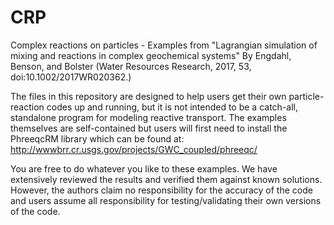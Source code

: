 # CRP
Complex reactions on particles - Examples from "Lagrangian simulation of mixing and reactions in complex geochemical systems"
By Engdahl, Benson, and Bolster (Water Resources Research, 2017, 53, doi:10.1002/2017WR020362.)

The files in this repository are designed to help users get their own particle-reaction codes up and running, but it is not intended to be a catch-all, standalone program for modeling reactive transport. 
The examples themselves are self-contained but users will first need to install the PhreeqcRM library which can be found at:
http://wwwbrr.cr.usgs.gov/projects/GWC_coupled/phreeqc/

You are free to do whatever you like to these examples. We have extensively reviewed the results and verified them against known solutions. However, the authors claim no responsibility for the accuracy of the code and users assume all responsibility for testing/validating their own versions of the code. 
